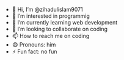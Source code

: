 - 👋 Hi, I’m @zihadulislam9071
- 👀 I’m interested in programmig
- 🌱 I’m currently learning web development
- 💞️ I’m looking to collaborate on coding
- 📫 How to reach me on coding
- 😄 Pronouns: him
- ⚡ Fun fact: no fun

<!---
zihadulislam9071/zihadulislam9071 is a ✨ special ✨ repository because its `README.md` (this file) appears on your GitHub profile.
You can click the Preview link to take a look at your changes.
--->

